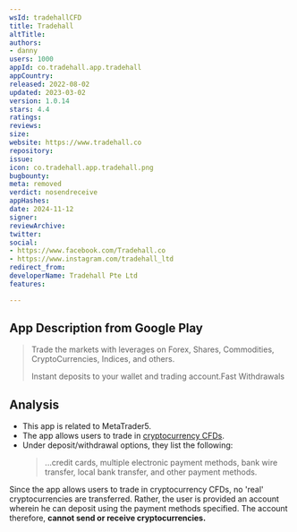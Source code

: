 ```yaml
---
wsId: tradehallCFD
title: Tradehall
altTitle: 
authors:
- danny
users: 1000
appId: co.tradehall.app.tradehall
appCountry: 
released: 2022-08-02
updated: 2023-03-02
version: 1.0.14
stars: 4.4
ratings: 
reviews: 
size: 
website: https://www.tradehall.co
repository: 
issue: 
icon: co.tradehall.app.tradehall.png
bugbounty: 
meta: removed
verdict: nosendreceive
appHashes: 
date: 2024-11-12
signer: 
reviewArchive: 
twitter: 
social:
- https://www.facebook.com/Tradehall.co
- https://www.instagram.com/tradehall_ltd
redirect_from: 
developerName: Tradehall Pte Ltd
features: 

---
```


## App Description from Google Play

> Trade the markets with leverages on Forex, Shares, Commodities, CryptoCurrencies, Indices, and others.
>
> Instant deposits to your wallet and trading account.Fast Withdrawals

## Analysis 

- This app is related to MetaTrader5.
- The app allows users to trade in [cryptocurrency CFDs](https://tradehall.co/cryptocurrency/). 
- Under deposit/withdrawal options, they list the following: 
  > ...credit cards, multiple electronic payment methods, bank wire transfer, local bank transfer, and other payment methods.

Since the app allows users to trade in cryptocurrency CFDs, no 'real' cryptocurrencies are transferred. Rather, the user is provided an account wherein he can deposit using the payment methods specified. The account therefore, **cannot send or receive cryptocurrencies.**
